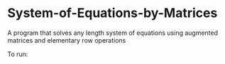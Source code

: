 # System-of-Equations-by-Matrices
A program that solves any length system of equations using augmented matrices and elementary row operations

To run:
